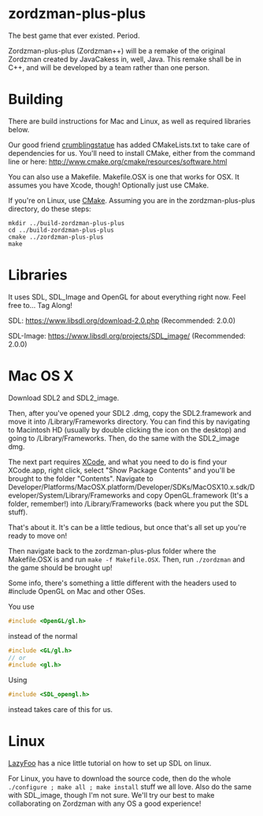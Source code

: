 zordzman-plus-plus
==================

The best game that ever existed. Period.

Zordzman-plus-plus (Zordzman++) will be a remake of
the original Zordzman created by JavaCakess in, well, Java.
This remake shall be in C++, and will be developed by a team
rather than one person.

Building
========

There are build instructions for Mac and Linux, as well as required libraries below.

Our good friend [crumblingstatue](https://github.com/crumblingstatue) has added CMakeLists.txt
to take care of dependencies for us. You'll need to install CMake, either from the command line or 
here: http://www.cmake.org/cmake/resources/software.html

You can also use a Makefile. Makefile.OSX is one that works for OSX. It assumes you have Xcode, though!
Optionally just use CMake.

If you're on Linux, use [CMake](http://cmake.org/).
Assuming you are in the zordzman-plus-plus directory, do these steps:
```
mkdir ../build-zordzman-plus-plus
cd ../build-zordzman-plus-plus
cmake ../zordzman-plus-plus
make
```

Libraries
=========

It uses SDL, SDL_Image and OpenGL for about everything right now.
Feel free to... Tag Along!


SDL: https://www.libsdl.org/download-2.0.php (Recommended: 2.0.0)

SDL-Image: https://www.libsdl.org/projects/SDL_image/ (Recommended: 2.0.0)

Mac OS X
========

Download SDL2 and SDL2_image.

Then, after you've opened your SDL2 .dmg, copy the SDL2.framework and
move it into /Library/Frameworks directory. You can find this by navigating to Macintosh HD (usually by double clicking the icon on the desktop) and going to /Library/Frameworks.
Then, do the same with the SDL2_image dmg.

The next part requires [XCode](https://developer.apple.com/xcode/downloads/), and what you need to do is find your XCode.app, right click, select "Show Package Contents" and 
you'll be brought to the folder "Contents".
Navigate to Developer/Platforms/MacOSX.platform/Developer/SDKs/MacOSX10.x.sdk/Developer/System/Library/Frameworks
and copy OpenGL.framework (It's a folder, remember!) into /Library/Frameworks (back where you put the SDL stuff).

That's about it. It's can be a little tedious, but once that's all set up you're ready to move on!

Then navigate back to the zordzman-plus-plus folder where the Makefile.OSX is and run ```make -f Makefile.OSX```.
Then, run ```./zordzman``` and the game should be brought up!

Some info, there's something a little different with the headers used to #include OpenGL on Mac and other OSes.

You use
```cpp
#include <OpenGL/gl.h>
```
instead of the normal
```cpp
#include <GL/gl.h>
// or
#include <gl.h>
```

Using
```cpp
#include <SDL_opengl.h>
```
instead takes care of this for us.


Linux
=====

[LazyFoo](http://lazyfoo.net/tutorials/SDL/01_hello_SDL/linux/index.php) has a nice little tutorial on how to set up SDL on linux.

For Linux, you have to download the source code, then do the whole ```./configure ; make all ; make install``` stuff we all love.
Also do the same with SDL_image, though I'm not sure. We'll try our best to make collaborating on Zordzman with any OS a good experience!
